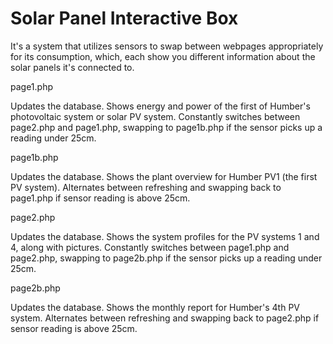 # Solar Panel Interactive Box
It's a system that utilizes sensors to swap between webpages appropriately for its consumption, which, each show you different information about the solar panels it's connected to.

page1.php

Updates the database. Shows energy and power of the first of Humber's photovoltaic system or solar PV system. Constantly switches between page2.php and page1.php, swapping to page1b.php if the sensor picks up a reading under 25cm.

page1b.php

Updates the database. Shows the plant overview for Humber PV1 (the first PV system). Alternates between refreshing and swapping back to page1.php if sensor reading is above 25cm.

page2.php

Updates the database. Shows the system profiles for the PV systems 1 and 4, along with pictures. Constantly switches between page1.php and page2.php, swapping to page2b.php if the sensor picks up a reading under 25cm.

page2b.php

Updates the database. Shows the monthly report for Humber's 4th PV system. Alternates between refreshing and swapping back to page2.php if sensor reading is above 25cm.
